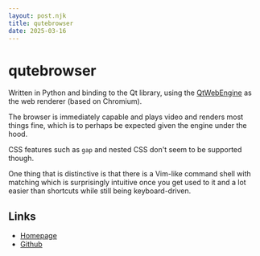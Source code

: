 ```yaml
---
layout: post.njk
title: qutebrowser
date: 2025-03-16
---
```


# qutebrowser

Written in Python and binding to the Qt library, using the [QtWebEngine](https://wiki.qt.io/QtWebEngine) as the web renderer (based on Chromium).

The browser is immediately capable and plays video and renders most things fine, which is to perhaps be expected given the engine under the hood.

CSS features such as `gap` and nested CSS don't seem to be supported though.

One thing that is distinctive is that there is a Vim-like command shell with matching which is surprisingly intuitive once you get used to it and a lot easier than shortcuts while still being keyboard-driven.

## Links

* [Homepage](https://www.qutebrowser.org/)
* [Github](https://github.com/qutebrowser/qutebrowser)